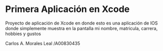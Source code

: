 # Primera Aplicación en Xcode

Proyecto de aplicación  de Xcode en donde esto es una aplicación de IOS donde simplemente muestra en la pantalla mi nombre, matricula, carrera, hobbies y gustos

Carlos A. Morales Leal /A00830435
